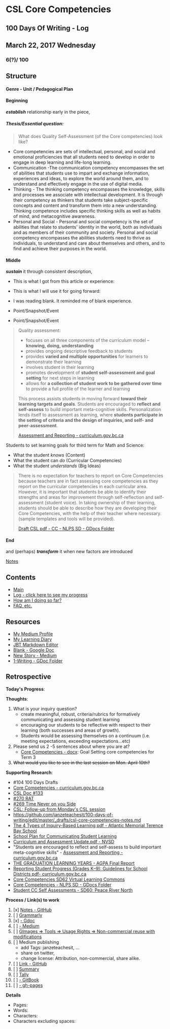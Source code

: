 # CSL Core Competencies
## 100 Days Of Writing - Log

## March 22, 2017 Wednesday

### 6(?)/ 100

## Structure

#### Genre - Unit / Pedagogical Plan

#### Beginning 
__*establish*__ relationship early in the piece,


##### Thesis/Essential question:  

> What does Quality Self-Assessment (of the Core competencies) look like?

-  Core competencies are sets of intellectual, personal, and social and emotional proficiencies that all students need to develop in order to engage in deep learning and life-long learning.
-  Communication -The communication competency encompasses the set of abilities that students use to impart and exchange information, experiences and ideas, to explore the world around them, and to understand and effectively engage in the use of digital media.
-  Thinking - The thinking competency encompasses the knowledge, skills and processes we associate with intellectual development. It is through their competency as thinkers that students take subject-specific concepts and content and transform them into a new understanding. Thinking competence includes specific thinking skills as well as habits of mind, and metacognitive awareness.
-  Personal and Social - Personal and social competency is the set of abilities that relate to students' identity in the world, both as individuals and as members of their community and society. Personal and social competency encompasses the abilities students need to thrive as individuals, to understand and care about themselves and others, and to find and achieve their purposes in the world.



#### Middle
__*sustain*__ it through consistent description,

- This is what I got from this article or experience:
- This is what I will use it for going forward:
- I was reading blank.  It reminded me of blank experience.


- Point/Snapshot/Event 
- Point/Snapshot/Event

> Quality assessment:
> - focuses on all three components of the curriculum model – __knowing, doing, understanding__
> - provides ongoing descriptive feedback to students
> - provides __varied and multiple opportunities__ for learners to demonstrate their learning
> - involves student in their learning
> - promotes development of __student self-assessment and goal setting__ for next steps in learning
> - allows for __a collection of student work to be gathered over time__ to provide a full profile of the learner and learning
>
> This process assists students in moving forward __toward their learning targets and goals__. Students are encouraged to __reflect and self-assess__ to build important meta-cognitive skills. Personalization lends itself to assessment as learning, where __students participate in the setting of criteria and the design of inquiries, and self- and peer-assessment__.
> 
> [Assessment and Reporting - curriculum.gov.bc.ca](https://curriculum.gov.bc.ca/assessment-info)

Students to set learning goals for third term for Math and Science:

- What the student _knows_ (Content)
- What the student can _do_ (Curricular Competencies)
- What the student _understands_ (Big Ideas)

>  There is no expectation for teachers to report on Core 
Competencies because teachers are in fact assessing core competencies as 
they report on the curricular competencies in each curricular area.  However, it is 
important that students be able to identify their strengths and areas for 
improvement through self-reflection and self-assessment (student voice).  In 
taking ownership of their learning, students should be able to describe how they 
are developing their Core Competencies, with the help of their teacher where 
necessary.  (sample templates and tools will be provided). 
>
> [Draft CSL pdf - CC - NLPS SD - GDocs Folder](http://blogs.nlps.ca/core-competencies/)

#### End
and (perhaps) __*transform*__ it when new factors are introduced


[Notes](csl-core-competencies-notes.md)


## Contents
* [Main](readme.md)
* [Log - click here to see my progress](log.md)
* [How am I doing so far?](tally.md)
* [FAQ, etc.](https://github.com/janzeteachesit/100-days-of-writing/wiki) 

## Resources
- [My Medium Profile](https://medium.com/@janzeteachesit)
- [My Learning Diary](https://janzeteachesit.github.io/Learning-Diary/)
- [JBT Markdown Editor](http://jbt.github.io/markdown-editor/)
- [Blank  - Google Doc](https://drive.google.com/open?id=12HMHbp8NEsiuH6AIHkAd4ZdGApVBny8XSR5UNnhTOGE)
- [New Story - Medium](https://medium.com/new-story)
- [1-Writing - GDoc Folder](https://drive.google.com/drive/u/0/folders/0BxQaMnTJamWkfjU3VURSVS1lTHlJamh3Y0dTU3BpMmtQbVN2aEpmWEt2eXBoMVJnRk8xVXM)

## Retrospective
**Today's Progress**: 

**Thoughts**: 
1.  What is your inquiry question?
    - create meaningful, robust, criteria/rubrics for formatively communicating and assessing student learning
    - encouraging our students to be reflective with respect to their learning (both successes and areas of growth). 
    - Students would be assessing themselves on a continuum (i.e. meeting expectations, exceeding expectations...etc)
2.  Please send us 2 -5 sentences about where you are at?
	- [Core Competencies - docx](https://vsbworld-my.sharepoint.com/personal/cjanze_vsb_bc_ca/_layouts/15/guestaccess.aspx?docid=0c9a0139ee4444df0804a8a7657c0ba07&authkey=AYdnj1-tyflNkYbDGujizNI): Goal Setting core competencies for Term 3 
3.	~~What would you like to see in the last session on Mon. April 10th?~~

**Supporting Research**:
- \#104 100 Days Drafts
- [Core Competencies - curriculum.gov.bc.ca](https://curriculum.gov.bc.ca/competencies)
- [CSL Doc #133](https://github.com/janzeteachesit/Learning-Diary/issues/133)
- [#270 RAT](https://github.com/janzeteachesit/Learning-Diary/issues/270)
- [#269 Time Never on you Side](https://github.com/janzeteachesit/Learning-Diary/issues/269)
- [CSL: Follow-up from Monday's CSL session](https://github.com/janzeteachesit/Learning-Diary/issues/286)
- https://github.com/janzeteachesit/100-days-of-writing/edit/master/_drafts/csl-core-competencies-notes.md
- [The 4 Types of Inquiry-Based Learning pdf -  Atlantic Memorial Terence Bay School](https://www.prodigygame.com/blog/inquiry-based-learning-definition-benefits-strategies/)
- [School Plan for Communicating Student Learning](http://amc.hrsb.ca/sites/default/files/websites/amc.hrsb.ca/basic-page/2015/12/school_plan_for_communication_2015-2016.pdf)
- [Curriculum and Assessment Update.pdf - NVSD](https://www.sd44.ca/Board/Meetings/Documents/Curriculum%20and%20Assessment%20Update.pdf)
- "Students are encouraged to reflect and self-assess to build important meta-cognitive skills" - [Assessment and Reporting - curriculum.gov.bc.ca](https://curriculum.gov.bc.ca/assessment-info)
- [THE GRADUATION LEARNING YEARS - AGPA Final Report](https://curriculum.gov.bc.ca/sites/curriculum.gov.bc.ca/files/pdf/agpa-final-report.pdf)
- [Reporting Student Progress (Grades K–9): Guidelines for School Districts pdf- curriculum.gov.bc.ca](https://curriculum.gov.bc.ca/sites/curriculum.gov.bc.ca/files/pdf/updates/educator_update_student_progress_k-9.pdf)
- [Core Competencies SD62 Virtual Learning Commons](http://learningcommons62.sd62.bc.ca/knowledge-building-centre-2/core-competencies/)
- [Core Competencies - NLPS SD - GDocs Folder](https://drive.google.com/drive/folders/0B3qcUrOqV5eeQVprcW1ySF92S0E?usp=sharing)
- [Student CC Self Assessments - SD60: Peace River North](http://www.prn.bc.ca/curric/?page_id=483)

**Process / Link(s) to work**
1. [x] [Notes - GitHub](csl-core-competencies-notes.md)
2. [ ] [Grammarly](https://app.grammarly.com/)
3. [x] [ - Gdoc](https://docs.google.com/document/d/1hGR6pXyoxl4vIqrfL81tpL6H4woGroByHLCreZKtFJs/edit)
4. [ ] [ - Medium](https://medium.com/new-story)
5. [ ] [GImages => Tools => Usage Rights => Non-commercial reuse with modifications](https://www.google.ca/search?site=&tbm=isch&source=hp&biw=1050&bih=1535&q=writing&oq=writing&gs_l=img.3..35i39k1j0l9.3740.4602.0.5147.8.8.0.0.0.0.51.309.7.7.0....0...1.1.64.img..1.7.305.0.uKI6HM6QkmA#q=writing&tbs=sur:fm&tbm=isch)
6. [ ] Medium publishing
    - add Tags: janzeteachesit, …
    - share on twitter,
    - change license: Attribution, non-commercial, share alike.
7. [ ] [Link - GitHub](100.md)
8. [ ] [Summary](../SUMMARY.md)
9. [ ] [Tally](tally.md)
10. [ ] [ - GitBook]()
11. [ ] [ - gh-pages]()

**Details**

* Pages:
* Words:
* Characters:	
* Characters excluding spaces:
